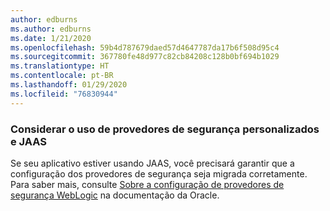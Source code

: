 ```yaml
---
author: edburns
ms.author: edburns
ms.date: 1/21/2020
ms.openlocfilehash: 59b4d787679daed57d4647787da17b6f508d95c4
ms.sourcegitcommit: 367780fe48d977c82cb84208c128b0bf694b1029
ms.translationtype: HT
ms.contentlocale: pt-BR
ms.lasthandoff: 01/29/2020
ms.locfileid: "76830944"
---
```

### <a name="account-for-the-use-of-custom-security-providers-and-jaas"></a>Considerar o uso de provedores de segurança personalizados e JAAS

Se seu aplicativo estiver usando JAAS, você precisará garantir que a configuração dos provedores de segurança seja migrada corretamente. Para saber mais, consulte [Sobre a configuração de provedores de segurança WebLogic](https://docs.oracle.com/middleware/12213/wls/SECMG/providers_intro.htm) na documentação da Oracle.

